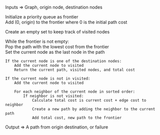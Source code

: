 Inputs => Graph, origin node, destination nodes

Initialize a priority queue as frontier  
Add  (0, origin) to the frontier where 0 is the initial path cost  

Create an empty set to keep track of visited nodes  

While the frontier is not empty:  
    Pop the path with the lowest cost from the frontier  
    Set the current node as the last node in the path  

    If the current node is one of the destination nodes:  
        Add the current node to visited  
        Return the current path, visited nodes, and total cost  

    If the current node is not in visited:  
        Add the current node to visited  

        For each neighbor of the current node in sorted order:  
            If neighbor is not visited:  
                Calculate total cost is current cost + edge cost to neighbor  
                Create a new path by adding the neighbor to the current path  
                Add total cost, new path to the frontier  

Output => A path from origin destination, or failure 